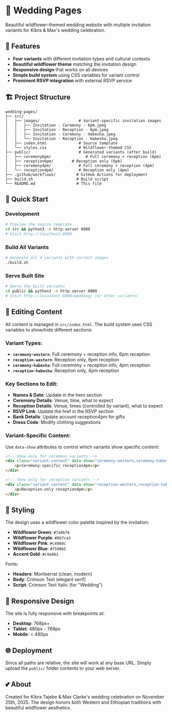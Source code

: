 # 🌸 Wedding Pages

Beautiful wildflower-themed wedding website with multiple invitation variants for Kibra & Max's wedding celebration.

## 🌻 Features

- **Four variants** with different invitation types and cultural contexts
- **Beautiful wildflower theme** matching the invitation design  
- **Responsive design** that works on all devices
- **Simple build system** using CSS variables for variant control
- **Prominent RSVP integration** with external RSVP service

## 🏗️ Project Structure

```
wedding-pages/
├── src/
│   ├── images/                 # Variant-specific invitation images
│   │   ├── Invitation - Ceremony - 6pm.jpeg
│   │   ├── Invitation - Reception - 6pm.jpeg
│   │   ├── Invitation - Ceremony - Habesha.jpeg
│   │   └── Invitation - Reception - Habesha.jpeg
│   ├── index.html              # Source template
│   └── styles.css              # Wildflower-themed CSS
├── public/                     # Generated variants (after build)
│   ├── ceremony6pm/               # Full ceremony + reception (6pm)
│   ├── reception6pm/        # Reception only (6pm)  
│   ├── ceremony4pm/            # Full ceremony + reception (4pm)
│   └── reception4pm/           # Reception only (4pm)
├── .github/workflows/         # GitHub Actions for deployment
├── build.sh                   # Build script
└── README.md                  # This file
```

## 🚀 Quick Start

### Development
```bash
# Preview the source template
cd src && python3 -m http.server 8000
# Visit http://localhost:8000
```

### Build All Variants
```bash
# Generate all 4 variants with correct images
./build.sh
```

### Serve Built Site
```bash
# Serve the built variants
cd public && python3 -m http.server 8080
# Visit http://localhost:8080/wedding/ (or other variants)
```

## 📝 Editing Content

All content is managed in `src/index.html`. The build system uses CSS variables to show/hide different sections:

### Variant Types:
- **`ceremony-western`**: Full ceremony + reception info, 6pm reception
- **`reception-western`**: Reception only, 6pm reception  
- **`ceremony-habesha`**: Full ceremony + reception info, 4pm reception
- **`reception-habesha`**: Reception only, 4pm reception

### Key Sections to Edit:
- **Names & Date**: Update in the hero section
- **Ceremony Details**: Venue, time, what to expect
- **Reception Details**: Venue, times (controlled by variant), what to expect  
- **RSVP Link**: Update the href in the RSVP section
- **Bank Details**: Update account reception4pm for gifts
- **Dress Code**: Modify clothing suggestions

### Variant-Specific Content:
Use `data-show` attributes to control which variants show specific content:

```html
<!-- Show only for ceremony variants -->
<div class="variant-content" data-show="ceremony-western,ceremony-habesha">
    <p>Ceremony-specific reception4pm</p>
</div>

<!-- Show only for reception variants -->  
<div class="variant-content" data-show="reception-western,reception-habesha">
    <p>Reception-only reception4pm</p>
</div>
```

## 🎨 Styling

The design uses a wildflower color palette inspired by the invitation:
- **Wildflower Green**: `#7a9b76`
- **Wildflower Purple**: `#8b7ca3`  
- **Wildflower Pink**: `#c4969c`
- **Wildflower Blue**: `#7590b5`
- **Accent Gold**: `#c9a961`

Fonts:
- **Headers**: Montserrat (clean, modern)
- **Body**: Crimson Text (elegant serif)
- **Script**: Crimson Text Italic (for "Wedding")

## 📱 Responsive Design

The site is fully responsive with breakpoints at:
- **Desktop**: 768px+
- **Tablet**: 480px - 768px  
- **Mobile**: < 480px

## 🌐 Deployment

Since all paths are relative, the site will work at any base URL. Simply upload the `public/` folder contents to your web server.

## 💕 About

Created for Kibra Tajebe & Max Clarke's wedding celebration on November 25th, 2025. The design honors both Western and Ethiopian traditions with beautiful wildflower aesthetics.
